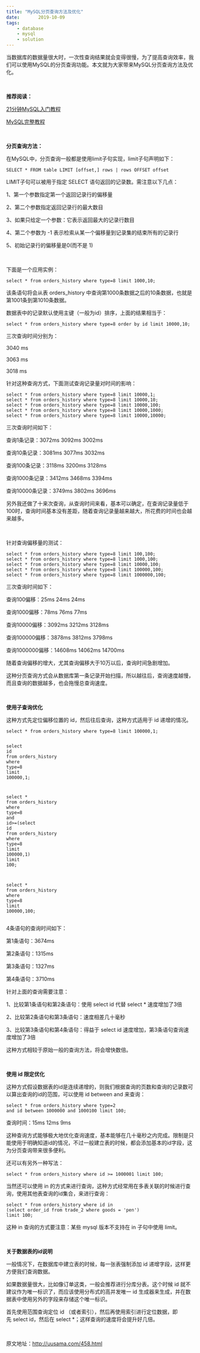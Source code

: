 ```yaml
---
title: "MySQL分页查询方法及优化"
date:       2019-10-09
tags:
	- database
	- mysql
	- solution
---
```


<div class="content-intro view-box "><p>当数据库的数据量很大时，一次性查询结果就会变得很慢，为了提高查询效率，我们可以使用MySQL的分页查询功能。本文就为大家带来MySQL分页查询方法及优化。
    <br>
</p><p><br></p><p><b>推荐阅读：</b></p><p><a href="https://www.w3cschool.cn/mysql21minutes/" target="_blank">21分钟MySQL入门教程</a></p><p><a href="https://www.w3cschool.cn/mysql/" target="_blank">MySQL完整教程</a></p><p><br></p>
<p><b>分页查询方法：</b><br></p>
<p>在MySQL中，分页查询一般都是使用limit子句实现，limit子句声明如下：</p><pre lang="sql" style="max-width: 100%;"><code class="sql hljs"><span class="hljs-keyword">SELECT</span> * <span class="hljs-keyword">FROM</span> <span class="hljs-keyword">table</span> <span class="hljs-keyword">LIMIT</span> [<span class="hljs-keyword">offset</span>,] <span class="hljs-keyword">rows</span> | <span class="hljs-keyword">rows</span> <span class="hljs-keyword">OFFSET</span> <span class="hljs-keyword">offset</span></code></pre>
<p>LIMIT子句可以被用于指定&nbsp;SELECT&nbsp;语句返回的记录数。需注意以下几点：</p>
<p>1、第一个参数指定第一个返回记录行的偏移量</p>
<p>2、第二个参数指定返回记录行的最大数目</p>
<p>3、如果只给定一个参数：它表示返回最大的记录行数目</p>
<p>4、第二个参数为&nbsp;-1&nbsp;表示检索从某一个偏移量到记录集的结束所有的记录行</p>
<p>5、初始记录行的偏移量是0(而不是&nbsp;1)</p>
<p>
    <br>
</p>
<p>下面是一个应用实例：</p><pre lang="sql" style="max-width: 100%;"><code class="sql hljs"><span class="hljs-keyword">select</span> * <span class="hljs-keyword">from</span> orders_history <span class="hljs-keyword">where</span> <span class="hljs-keyword">type</span>=<span class="hljs-number">8</span> <span class="hljs-keyword">limit</span> <span class="hljs-number">1000</span>,<span class="hljs-number">10</span>;</code></pre>
<p>该条语句将会从表&nbsp;orders_history&nbsp;中查询第1000条数据之后的10条数据，也就是第1001条到第1010条数据。</p>
<p>数据表中的记录默认使用主键（一般为id）排序，上面的结果相当于：</p><pre lang="sql" style="max-width: 100%;"><code class="sql hljs"><span class="hljs-keyword">select</span> * <span class="hljs-keyword">from</span> orders_history <span class="hljs-keyword">where</span> <span class="hljs-keyword">type</span>=<span class="hljs-number">8</span> <span class="hljs-keyword">order</span> <span class="hljs-keyword">by</span> <span class="hljs-keyword">id</span> <span class="hljs-keyword">limit</span> <span class="hljs-number">10000</span>,<span class="hljs-number">10</span>;</code></pre>
<p>三次查询时间分别为：</p>
<p>3040&nbsp;ms</p>
<p>3063&nbsp;ms</p>
<p>3018&nbsp;ms</p>
<p>针对这种查询方式，下面测试查询记录量对时间的影响：</p><pre lang="sql" style="max-width: 100%;"><code class="sql hljs"><span class="hljs-keyword">select</span> * <span class="hljs-keyword">from</span> orders_history <span class="hljs-keyword">where</span> <span class="hljs-keyword">type</span>=<span class="hljs-number">8</span> <span class="hljs-keyword">limit</span> <span class="hljs-number">10000</span>,<span class="hljs-number">1</span>;
<span class="hljs-keyword">select</span> * <span class="hljs-keyword">from</span> orders_history <span class="hljs-keyword">where</span> <span class="hljs-keyword">type</span>=<span class="hljs-number">8</span> <span class="hljs-keyword">limit</span> <span class="hljs-number">10000</span>,<span class="hljs-number">10</span>;
<span class="hljs-keyword">select</span> * <span class="hljs-keyword">from</span> orders_history <span class="hljs-keyword">where</span> <span class="hljs-keyword">type</span>=<span class="hljs-number">8</span> <span class="hljs-keyword">limit</span> <span class="hljs-number">10000</span>,<span class="hljs-number">100</span>;
<span class="hljs-keyword">select</span> * <span class="hljs-keyword">from</span> orders_history <span class="hljs-keyword">where</span> <span class="hljs-keyword">type</span>=<span class="hljs-number">8</span> <span class="hljs-keyword">limit</span> <span class="hljs-number">10000</span>,<span class="hljs-number">1000</span>;
<span class="hljs-keyword">select</span> * <span class="hljs-keyword">from</span> orders_history <span class="hljs-keyword">where</span> <span class="hljs-keyword">type</span>=<span class="hljs-number">8</span> <span class="hljs-keyword">limit</span> <span class="hljs-number">10000</span>,<span class="hljs-number">10000</span>;</code></pre>
<p>三次查询时间如下：</p>
<p>查询1条记录：3072ms&nbsp;3092ms&nbsp;3002ms</p>
<p>查询10条记录：3081ms&nbsp;3077ms&nbsp;3032ms</p>
<p>查询100条记录：3118ms&nbsp;3200ms&nbsp;3128ms</p>
<p>查询1000条记录：3412ms&nbsp;3468ms&nbsp;3394ms</p>
<p>查询10000条记录：3749ms&nbsp;3802ms&nbsp;3696ms</p>
<p>另外我还做了十来次查询，从查询时间来看，基本可以确定，在查询记录量低于100时，查询时间基本没有差距，随着查询记录量越来越大，所花费的时间也会越来越多。</p>
<p>
    <br>
</p>
<p>针对查询偏移量的测试：</p><pre lang="sql" style="max-width: 100%;"><code class="sql hljs"><span class="hljs-keyword">select</span> * <span class="hljs-keyword">from</span> orders_history <span class="hljs-keyword">where</span> <span class="hljs-keyword">type</span>=<span class="hljs-number">8</span> <span class="hljs-keyword">limit</span> <span class="hljs-number">100</span>,<span class="hljs-number">100</span>;
<span class="hljs-keyword">select</span> * <span class="hljs-keyword">from</span> orders_history <span class="hljs-keyword">where</span> <span class="hljs-keyword">type</span>=<span class="hljs-number">8</span> <span class="hljs-keyword">limit</span> <span class="hljs-number">1000</span>,<span class="hljs-number">100</span>;
<span class="hljs-keyword">select</span> * <span class="hljs-keyword">from</span> orders_history <span class="hljs-keyword">where</span> <span class="hljs-keyword">type</span>=<span class="hljs-number">8</span> <span class="hljs-keyword">limit</span> <span class="hljs-number">10000</span>,<span class="hljs-number">100</span>;
<span class="hljs-keyword">select</span> * <span class="hljs-keyword">from</span> orders_history <span class="hljs-keyword">where</span> <span class="hljs-keyword">type</span>=<span class="hljs-number">8</span> <span class="hljs-keyword">limit</span> <span class="hljs-number">100000</span>,<span class="hljs-number">100</span>;
<span class="hljs-keyword">select</span> * <span class="hljs-keyword">from</span> orders_history <span class="hljs-keyword">where</span> <span class="hljs-keyword">type</span>=<span class="hljs-number">8</span> <span class="hljs-keyword">limit</span> <span class="hljs-number">1000000</span>,<span class="hljs-number">100</span>;</code></pre>
<p>三次查询时间如下：</p>
<p>查询100偏移：25ms&nbsp;24ms&nbsp;24ms</p>
<p>查询1000偏移：78ms&nbsp;76ms&nbsp;77ms</p>
<p>查询10000偏移：3092ms&nbsp;3212ms&nbsp;3128ms</p>
<p>查询100000偏移：3878ms&nbsp;3812ms&nbsp;3798ms</p>
<p>查询1000000偏移：14608ms&nbsp;14062ms&nbsp;14700ms</p>
<p>随着查询偏移的增大，尤其查询偏移大于10万以后，查询时间急剧增加。</p>
<p>这种分页查询方式会从数据库第一条记录开始扫描，所以越往后，查询速度越慢，而且查询的数据越多，也会拖慢总查询速度。</p>
<p>
    <br>
</p>
<p><b>使用子查询优化
</b>
</p>
<p>这种方式先定位偏移位置的&nbsp;id，然后往后查询，这种方式适用于&nbsp;id&nbsp;递增的情况。</p><pre lang="sql" style="max-width: 100%;"><code class="sql hljs"><span class="hljs-keyword">select</span> * <span class="hljs-keyword">from</span> orders_history <span class="hljs-keyword">where</span> <span class="hljs-keyword">type</span>=<span class="hljs-number">8</span> <span class="hljs-keyword">limit</span> <span class="hljs-number">100000</span>,<span class="hljs-number">1</span>;

<span class="hljs-keyword">select</span> <span class="hljs-keyword">id</span> <span class="hljs-keyword">from</span> orders_history <span class="hljs-keyword">where</span> <span class="hljs-keyword">type</span>=<span class="hljs-number">8</span> <span class="hljs-keyword">limit</span> <span class="hljs-number">100000</span>,<span class="hljs-number">1</span>;

<span class="hljs-keyword">select</span> * <span class="hljs-keyword">from</span> orders_history <span class="hljs-keyword">where</span> <span class="hljs-keyword">type</span>=<span class="hljs-number">8</span> <span class="hljs-keyword">and</span> 
<span class="hljs-keyword">id</span>&gt;=(<span class="hljs-keyword">select</span> <span class="hljs-keyword">id</span> <span class="hljs-keyword">from</span> orders_history <span class="hljs-keyword">where</span> <span class="hljs-keyword">type</span>=<span class="hljs-number">8</span> <span class="hljs-keyword">limit</span> <span class="hljs-number">100000</span>,<span class="hljs-number">1</span>) 
<span class="hljs-keyword">limit</span> <span class="hljs-number">100</span>;

<span class="hljs-keyword">select</span> * <span class="hljs-keyword">from</span> orders_history <span class="hljs-keyword">where</span> <span class="hljs-keyword">type</span>=<span class="hljs-number">8</span> <span class="hljs-keyword">limit</span> <span class="hljs-number">100000</span>,<span class="hljs-number">100</span>;</code></pre>
<p>4条语句的查询时间如下：</p>
<p>第1条语句：3674ms</p>
<p>第2条语句：1315ms</p>
<p>第3条语句：1327ms</p>
<p>第4条语句：3710ms</p>
<p>针对上面的查询需要注意：</p>
<p>1、比较第1条语句和第2条语句：使用&nbsp;select&nbsp;id&nbsp;代替&nbsp;select&nbsp;*&nbsp;速度增加了3倍</p>
<p>2、比较第2条语句和第3条语句：速度相差几十毫秒</p>
<p>3、比较第3条语句和第4条语句：得益于&nbsp;select&nbsp;id&nbsp;速度增加，第3条语句查询速度增加了3倍</p>
<p>这种方式相较于原始一般的查询方法，将会增快数倍。</p>
<p>
    <br>
</p>
<p><b>使用&nbsp;id&nbsp;限定优化
</b>
</p>
<p>这种方式假设数据表的id是连续递增的，则我们根据查询的页数和查询的记录数可以算出查询的id的范围，可以使用&nbsp;id&nbsp;between&nbsp;and&nbsp;来查询：</p><pre lang="sql" style="max-width: 100%;"><code class="sql hljs"><span class="hljs-keyword">select</span> * <span class="hljs-keyword">from</span> orders_history <span class="hljs-keyword">where</span> <span class="hljs-keyword">type</span>=<span class="hljs-number">2</span> 
<span class="hljs-keyword">and</span> <span class="hljs-keyword">id</span> <span class="hljs-keyword">between</span> <span class="hljs-number">1000000</span> <span class="hljs-keyword">and</span> <span class="hljs-number">1000100</span> <span class="hljs-keyword">limit</span> <span class="hljs-number">100</span>;</code></pre>
<p>查询时间：15ms&nbsp;12ms&nbsp;9ms</p>
<p>这种查询方式能够极大地优化查询速度，基本能够在几十毫秒之内完成。限制是只能使用于明确知道id的情况，不过一般建立表的时候，都会添加基本的id字段，这为分页查询带来很多便利。</p>
<p>还可以有另外一种写法：</p><pre lang="sql" style="max-width: 100%;"><code class="sql hljs"><span class="hljs-keyword">select</span> * <span class="hljs-keyword">from</span> orders_history <span class="hljs-keyword">where</span> <span class="hljs-keyword">id</span> &gt;= <span class="hljs-number">1000001</span> <span class="hljs-keyword">limit</span> <span class="hljs-number">100</span>;</code></pre>
<p>当然还可以使用&nbsp;in&nbsp;的方式来进行查询，这种方式经常用在多表关联的时候进行查询，使用其他表查询的id集合，来进行查询：</p><pre lang="sql" style="max-width: 100%;"><code class="sql hljs"><span class="hljs-keyword">select</span> * <span class="hljs-keyword">from</span> orders_history <span class="hljs-keyword">where</span> <span class="hljs-keyword">id</span> <span class="hljs-keyword">in</span>
(<span class="hljs-keyword">select</span> order_id <span class="hljs-keyword">from</span> trade_2 <span class="hljs-keyword">where</span> goods = <span class="hljs-string">'pen'</span>)
<span class="hljs-keyword">limit</span> <span class="hljs-number">100</span>;</code></pre>
<p>这种&nbsp;in&nbsp;查询的方式要注意：某些&nbsp;mysql&nbsp;版本不支持在&nbsp;in&nbsp;子句中使用&nbsp;limit。</p>
<p>
    <br>
</p>
<p><b>关于数据表的id说明
</b>
</p>
<p>一般情况下，在数据库中建立表的时候，每一张表强制添加&nbsp;id&nbsp;递增字段，这样更方便我们查询数据。</p>
<p>如果数据量很大，比如像订单这类，一般会推荐进行分库分表。这个时候 id 就不建议作为唯一标识了，而应该使用分布式的高并发唯一&nbsp;id&nbsp;生成器来生成，并在数据表中使用另外的字段来存储这个唯一标识。</p>
<p>首先使用范围查询定位&nbsp;id&nbsp;（或者索引），然后再使用索引进行定位数据，即先&nbsp;select&nbsp;id，然后在&nbsp;select&nbsp;*；这样查询的速度将会提升好几倍。</p><p><br></p>
<p>原文地址：<a rel="nofollow" href="http://uusama.com/458.html" target="_blank" style="background-color: rgb(255, 255, 255);">http://uusama.com/458.html</a>
</p><p><br></p></div>